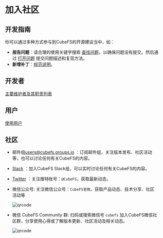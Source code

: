 # 加入社区

## 开发指南

你可以通过多种方式参与到CubeFS的开源建设当中，如：

- **报告问题**：请合理的使用关键字搜索 [查找问题](https://github.com/cubeFS/cubefs/search?q=&type=Issues&utf8=%E2%9C%93)，以确保问题没有提交。然后通过 [打开问题](https://github.com/cubeFS/cubefs/issues) 提交问题描述和复现方法。
- **新增补丁**：[规范说明](https://github.com/cubefs/cubefs/blob/master/CONTRIBUTING.md)。

## 开发者

[主要维护者及其职责列表](https://github.com/cubefs/cubefs/blob/master/MAINTAINERS.md)

## 用户

[使用用户](https://github.com/cubefs/cubefs/blob/master/ADOPTERS.md)

## 社区

- 邮件组[users@cubefs.groups.io](https://cubefs.groups.io/g/users) ：订阅邮件组，关注版本发布、社区活动等，也可以讨论任何有关CubeFS的内容。
- [Slack](https://join.slack.com/t/cubefs/shared_invite/zt-1ra17fe0i-hMqdQsm5o661aPR29LsNCg) ：加入CubeFS Slack组，可以实时讨论任何有关CubeFS的内容。
- [Twitter](https://twitter.com/cubefs) ：关注推特账号：`@CubeFS`，获取最新动态。
- 微信公众号: 关注微信公众号：`CubeFS官微`，获取产品动态、技术分享、社区活动等

  ![qrcode](./pic/qrcode.png)
- 微信 CubeFS Community 群: 扫码或搜索微信号 `cubefs` 加入CubeFS微信社区群，分享使用心得或了解版本更新、社区活动及相关动态。

  ![qrcode](./pic/20230324085341754.png)